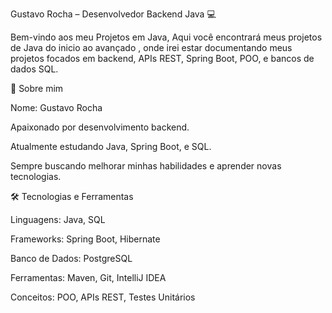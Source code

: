 Gustavo Rocha – Desenvolvedor Backend Java 💻

Bem-vindo aos meu Projetos em Java, Aqui você encontrará meus projetos de Java do inicio ao avançado , onde irei estar documentando meus projetos focados em backend, APIs REST, Spring Boot, POO, e bancos de dados SQL.

🚀 Sobre mim

Nome: Gustavo Rocha

Apaixonado por desenvolvimento backend.

Atualmente estudando Java, Spring Boot, e SQL.

Sempre buscando melhorar minhas habilidades e aprender novas tecnologias.

🛠 Tecnologias e Ferramentas

Linguagens: Java, SQL

Frameworks: Spring Boot, Hibernate

Banco de Dados: PostgreSQL

Ferramentas: Maven, Git, IntelliJ IDEA

Conceitos: POO, APIs REST, Testes Unitários


